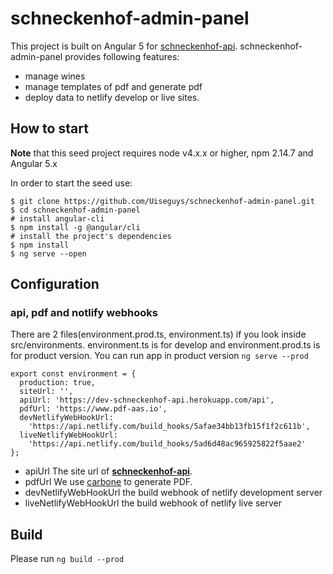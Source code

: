 # schneckenhof-admin-panel

This project is built on Angular 5 for [schneckenhof-api](https://github.com/Uiseguys/schneckenhof-api).
schneckenhof-admin-panel provides following features:

* manage wines
* manage templates of pdf and generate pdf
* deploy data to netlify develop or live sites.

## How to start

**Note** that this seed project requires node v4.x.x or higher, npm 2.14.7 and Angular 5.x

In order to start the seed use:

    $ git clone https://github.com/Uiseguys/schneckenhof-admin-panel.git
    $ cd schneckenhof-admin-panel
    # install angular-cli
    $ npm install -g @angular/cli
    # install the project's dependencies
    $ npm install
    $ ng serve --open

## Configuration

### api, pdf and notlify webhooks

There are 2 files(environment.prod.ts, environment.ts) if you look inside src/environments.
environment.ts is for develop and environment.prod.ts is for product version.
You can run app in product version `ng serve --prod`

    export const environment = {
      production: true,
      siteUrl: '',
      apiUrl: 'https://dev-schneckenhof-api.herokuapp.com/api',
      pdfUrl: 'https://www.pdf-aas.io',
      devNetlifyWebHookUrl:
        'https://api.netlify.com/build_hooks/5afae34bb13fb15f1f2c611b',
      liveNetlifyWebHookUrl:
        'https://api.netlify.com/build_hooks/5ad6d48ac965925822f5aae2'
    };

* apiUrl
  The site url of **[schneckenhof-api](https://github.com/Uiseguys/schneckenhof-api)**.
* pdfUrl
  We use [carbone](https://carbone.io/) to generate PDF.
* devNetlifyWebHookUrl
  the build webhook of netlify development server
* liveNetlifyWebHookUrl
  the build webhook of netlify live server

## Build

Please run `ng build --prod`
